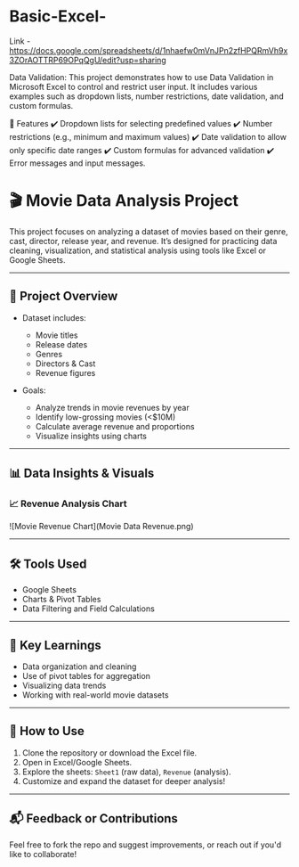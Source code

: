 # Basic-Excel-
Link - https://docs.google.com/spreadsheets/d/1nhaefw0mVnJPn2zfHPQRmVh9x3ZOrAOTTRP69OPqQgU/edit?usp=sharing

Data Validation:
This project demonstrates how to use Data Validation in Microsoft Excel to control and restrict user input. It includes various examples such as dropdown lists, number restrictions, date validation, and custom formulas.

📂 Features
✔️ Dropdown lists for selecting predefined values
✔️ Number restrictions (e.g., minimum and maximum values)
✔️ Date validation to allow only specific date ranges
✔️ Custom formulas for advanced validation
✔️ Error messages and input messages.



# 🎬 Movie Data Analysis Project

This project focuses on analyzing a dataset of movies based on their genre, cast, director, release year, and revenue. It’s designed for practicing data cleaning, visualization, and statistical analysis using tools like Excel or Google Sheets.

---

## 📂 Project Overview

- Dataset includes:
  - Movie titles
  - Release dates
  - Genres
  - Directors & Cast
  - Revenue figures

- Goals:
  - Analyze trends in movie revenues by year
  - Identify low-grossing movies (<$10M)
  - Calculate average revenue and proportions
  - Visualize insights using charts

---

## 📊 Data Insights & Visuals

### 📈 Revenue Analysis Chart
![Movie Revenue Chart](Movie Data Revenue.png)

---

## 🛠️ Tools Used

- Google Sheets 
- Charts & Pivot Tables
- Data Filtering and Field Calculations

---

## 📌 Key Learnings

- Data organization and cleaning
- Use of pivot tables for aggregation
- Visualizing data trends
- Working with real-world movie datasets

---

## 📎 How to Use

1. Clone the repository or download the Excel file.
2. Open in Excel/Google Sheets.
3. Explore the sheets: `Sheet1` (raw data), `Revenue` (analysis).
4. Customize and expand the dataset for deeper analysis!

---

## 📬 Feedback or Contributions

Feel free to fork the repo and suggest improvements, or reach out if you'd like to collaborate!
